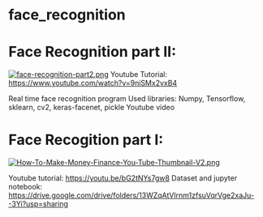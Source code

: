 # face_recognition

# Face Recognition part II:
[![face-recognition-part2.png](https://i.postimg.cc/1XyM9GXC/face-recognition-part2.png)](https://postimg.cc/qhZ2wC8y)
Youtube Tutorial:  https://www.youtube.com/watch?v=9niSMx2vxB4

Real time face recognition program
Used libraries: Numpy, Tensorflow, sklearn, cv2, keras-facenet, pickle
Youtube video
 
 

# Face Recogition part I: 
[![How-To-Make-Money-Finance-You-Tube-Thumbnail-V2.png](https://i.postimg.cc/50Lk9930/How-To-Make-Money-Finance-You-Tube-Thumbnail-V2.png)](https://postimg.cc/gXcKNW1F)

Youtube tutorial: https://youtu.be/bG2tNYs7gw8
Dataset and jupyter notebook: https://drive.google.com/drive/folders/13WZqAtVIrnm1zfsuVqrVge2xaJu--3Yi?usp=sharing
